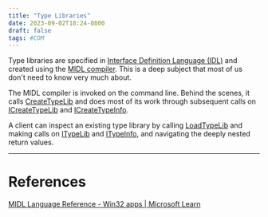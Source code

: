 ```yaml
---
title: "Type Libraries"
date: 2023-09-02T18:24-0800
draft: false
tags: #COM 
---
```


Type libraries are specified in [Interface Definition Language (IDL)](https://learn.microsoft.com/en-us/windows/win32/rpc/the-interface-definition-language-idl-file) and created using the [MIDL compiler](https://learn.microsoft.com/en-us/windows/win32/midl/using-the-midl-compiler-2).  This is a deep subject that most of us don't need to know very much about.

The MIDL compiler is invoked on the command line.  Behind the scenes, it calls [CreateTypeLib](https://learn.microsoft.com/en-us/windows/win32/api/oleauto/nf-oleauto-createtypelib) and does most of its work through subsequent calls on [ICreateTypeLib](https://learn.microsoft.com/en-us/windows/win32/api/oaidl/nn-oaidl-icreatetypelib) and [ICreateTypeInfo](https://learn.microsoft.com/en-us/windows/win32/api/oaidl/nn-oaidl-icreatetypeinfo).

A client can inspect an existing type library by calling [LoadTypeLib](https://learn.microsoft.com/en-us/windows/win32/api/oleauto/nf-oleauto-loadtypelib) and making calls on [ITypeLib](https://learn.microsoft.com/en-us/windows/win32/api/oaidl/nn-oaidl-itypelib) and [ITypeInfo](https://learn.microsoft.com/en-us/windows/win32/api/oaidl/nn-oaidl-itypeinfo), and navigating the deeply nested return values.

---
# References

[MIDL Language Reference - Win32 apps | Microsoft Learn](https://learn.microsoft.com/en-us/windows/win32/midl/midl-language-reference)
